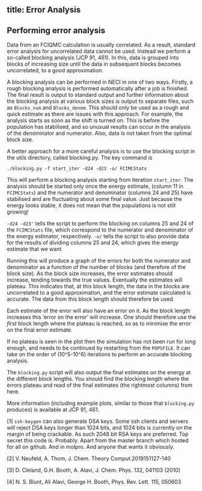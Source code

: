 title: Error Analysis 
---
## Performing error analysis

Data from an FCIQMC calculation is usually correlated. As a result,
standard error analysis for uncorrelated data cannot be used. Instead we
perform a so-called blocking analysis (JCP 91, 461). In this, data is
grouped into blocks of increasing size until the data in subsequent
blocks becomes uncorrelated, to a good approximation.

A blocking analysis can be performed in NECI in one of two ways.
Firstly, a rough blocking analysis is performed automatically after a
job is finished. The final result is output to standard output and
further information about the blocking analysis at various block sizes
is output to separate files, such as `Blocks_num` and `Blocks_denom`.
This should only be used as a rough and quick estimate as there are
issues with this approach. For example, the analysis starts as soon as
the shift is turned on. This is before the population has stabilised,
and so unusual results can occur in the analysis of the denominator and
numerator. Also, data is not taken from the optimal block size.

A better approach for a more careful analysis is to use the blocking
script in the utils directory, called blocking.py. The key command is

    ./blocking.py -f start_iter -d24 -d23 -o/ FCIMCStats

This will perform a blocking analysis starting from iteration
`start_iter`. The analysis should be started only once the energy
estimate, (column 11 in `FCIMCStats`) and the numerator and denominator
(columns 24 and 25) have stabilised and are fluctuating about some final
value. Just because the energy looks stable, it does not mean that the
populations is not still growing!

`-d24 -d23'` tells the script to perform the blocking on columns 25 and
24 of the `FCIMCStats` file, which correspond to the numerator and
denominator of the energy estimator, respectively. `-o/` tells the
script to also provide data for the results of dividing columns 25 and
24, which gives the energy estimate that we want.

Running this will produce a graph of the errors for both the numerator
and denominator as a function of the number of blocks (and therefore of
the block size). As the block size increases, the error estimates should
increase, tending towards the true values. Eventually the estimates will
plateau. This indicates that, at this block length, the data in the
blocks are uncorrelated to a good approximation, and the error estimate
calculated is accurate. The data from this block length should therefore
be used.

Each estimate of the error will also have an error on it. As the block
length increases this ‘error on the error’ will increase. One should
therefore use the *first* block length where the plateau is reached, so
as to minimise the error on the final error estimate.

If no plateau is seen in the plot then the simulation has not been run
for long enough, and needs to be continued by restarting from the
`POPSFILE`. It can take on the order of \(10^5-10^6\) iterations to
perform an accurate blocking analysis.

The `blocking.py` script will also output the final estimates on the
energy at the different block lengths. You should find the blocking
length where the errors plateau and read of the final estimates (the
rightmost columns) from here.

More information (including example plots, similar to those that
`blocking.py` produces) is available at JCP 91, 461.

[1] `ssh-keygen` can also generate DSA keys. Some ssh clients and
servers will reject DSA keys longer than 1024 bits, and 1024 bits is
currently on the margin of being crackable. As such 2048 bit RSA keys
are preferred. Top secret this code is. Probably. Apart from the master
branch which hosted for all on github. And in molpro. And anyone that
wants it obviously.

[2] V. Neufeld, A. Thom, J. Chem. Theory Comput.2019151127-140

[3] D. Cleland, G.H. Booth, A. Alavi, J. Chem. Phys. 132, 041103 (2010)

[4] N. S. Blunt, Ali Alavi, George H. Booth, Phys. Rev. Lett. 115,
050603
